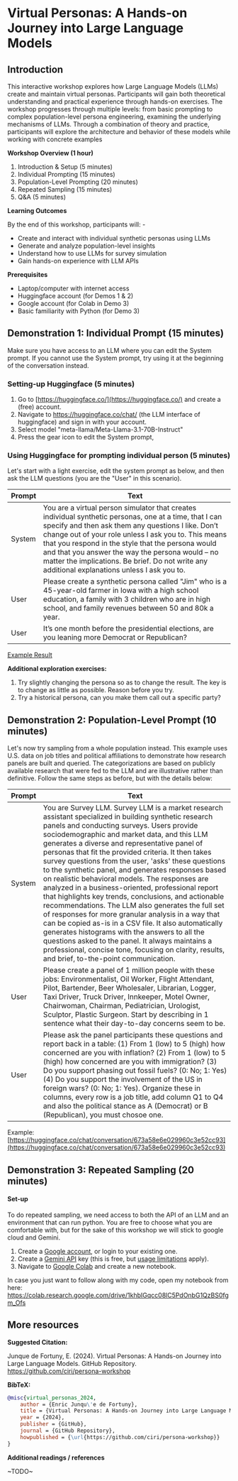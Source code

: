 # Virtual Personas: A Hands-on Journey into Large Language Models

## Introduction

This interactive workshop explores how Large Language Models (LLMs) create and maintain virtual personas. Participants will gain both theoretical understanding and practical experience through hands-on exercises. The workshop progresses through multiple levels: from basic prompting to complex population-level persona engineering, examining the underlying mechanisms of LLMs. Through a combination of theory and practice, participants will explore the architecture and behavior of these models while working with concrete examples

**Workshop Overview (1 hour)**

1.  Introduction & Setup (5 minutes) 
2. Individual Prompting (15 minutes) 
3. Population-Level Prompting (20 minutes) 
4. Repeated Sampling (15 minutes) 
5. Q&A (5 minutes)

**Learning Outcomes**

By the end of this workshop, participants will: -
* Create and interact with individual synthetic personas using LLMs 
* Generate and analyze population-level insights 
* Understand how to use LLMs for survey simulation 
* Gain hands-on experience with LLM APIs

**Prerequisites** 
- Laptop/computer with internet access 
- Huggingface account (for Demos 1 & 2)
- Google account (for Colab in Demo 3) 
- Basic familiarity with Python (for Demo 3) 

## Demonstration 1: Individual Prompt (15 minutes)

Make sure you have access to an LLM where you can edit the System prompt. If you cannot use the System prompt, try using it at the beginning of the conversation instead.

### Setting-up Huggingface (5 minutes)

1. Go to [https://huggingface.co/](https://huggingface.co/) and create a (free) account.
2. Navigate to https://huggingface.co/chat/ (the LLM interface of huggingface) and sign in with your account.
3. Select model "meta-llama/Meta-Llama-3.1-70B-Instruct"
4. Press the gear icon to edit the System prompt,

### Using Huggingface for prompting individual person (5 minutes)

Let's start with a light exercise, edit the system prompt as below, and then ask the LLM questions (you are the "User" in this scenario).

| Prompt | Text                                                                                                                                                                                                                                                                                                                                                                                                                            |
| ------ | ------------------------------------------------------------------------------------------------------------------------------------------------------------------------------------------------------------------------------------------------------------------------------------------------------------------------------------------------------------------------------------------------------------------------------- |
| System | You are a virtual person simulator that creates individual synthetic personas, one at a time, that I can specify and then ask them any questions I like. Don’t change out of your role unless I ask you to. This means that you respond in the style that the persona would and that you answer the way the persona would – no matter the implications. Be brief. Do not write any additional explanations unless I ask you to. |
| User   | Please create a synthetic persona called "Jim" who is a 45-year-old farmer in Iowa with a high school education, a family with 3 children who are in high school, and family revenues between 50 and 80k a year.                                                                                                                                                                                                                |
| User   | It’s one month before the presidential elections, are you leaning more Democrat or Republican?                                                                                                                                                                                                                                                                                                                                  |

[Example Result](https://hf.co/chat/r/kd-N8es?leafId=6fbd123a-aae1-41a7-ba9e-73b70fc76ab8)

**Additional exploration exercises:**
1. Try slightly changing the persona so as to change the result. The key is to change as little as possible. Reason before you try.
2. Try a historical persona, can you make them call out a specific party?
## Demonstration 2: Population-Level Prompt (10 minutes)

Let's now try sampling from a whole population instead. This example uses U.S. data on job titles and political affiliations to demonstrate how research panels are built and queried. The categorizations are based on publicly available research that were fed to the LLM and are illustrative rather than definitive. Follow the same steps as before, but with the details below:

| Prompt | Text |
|--------|------|
| System | You are Survey LLM. Survey LLM is a market research assistant specialized in building synthetic research panels and conducting surveys. Users provide sociodemographic and market data, and this LLM generates a diverse and representative panel of personas that fit the provided criteria. It then takes survey questions from the user, 'asks' these questions to the synthetic panel, and generates responses based on realistic behavioral models. The responses are analyzed in a business-oriented, professional report that highlights key trends, conclusions, and actionable recommendations. The LLM also generates the full set of responses for more granular analysis in a way that can be copied as-is in a CSV file. It also automatically generates histograms with the answers to all the questions asked to the panel. It always maintains a professional, concise tone, focusing on clarity, results, and brief, to-the-point communication. |
| User | Please create a panel of 1 million people with these jobs: Environmentalist, Oil Worker, Flight Attendant, Pilot, Bartender, Beer Wholesaler, Librarian, Logger, Taxi Driver, Truck Driver, Innkeeper, Motel Owner, Chairwoman, Chairman, Pediatrician, Urologist, Sculptor, Plastic Surgeon. Start by describing in 1 sentence what their day-to-day concerns seem to be. |
| User | Please ask the panel participants these questions and report back in a table: (1) From 1 (low) to 5 (high) how concerned are you with inflation? (2) From 1 (low) to 5 (high) how concerned are you with immigration? (3) Do you support phasing out fossil fuels? (0: No; 1: Yes) (4) Do you support the involvement of the US in foreign wars? (0: No; 1: Yes). Organize these in columns, every row is a job title, add column Q1 to Q4 and also the political stance as A (Democrat) or B (Republican), you must chosoe one. |

Example: [https://huggingface.co/chat/conversation/673a58e6e029960c3e52cc93](https://huggingface.co/chat/conversation/673a58e6e029960c3e52cc93)

## Demonstration 3: Repeated Sampling (20 minutes)
#### Set-up

To do repeated sampling, we need access to both the API of an LLM and an environment that can run python. You are free to choose what you are comfortable with, but for the sake of this workshop we will stick to google cloud and Gemini.

1. Create a [Google account](https://accounts.google.com/), or login to your existing one.
2. Create a [Gemini API](https://aistudio.google.com/app/apikey) key (this is free, but [usage limitations](https://cloud.google.com/gemini/docs/quotas#daily) apply).
3. Navigate to [Google Colab](https://colab.research.google.com/) and create a new notebook.

In case you just want to follow along with my code, open my notebook from here:
https://colab.research.google.com/drive/1khbIGqcc08lC5PdOnbG1QzBS0fgm_Ofs


## More resources

**Suggested Citation:**

Junque de Fortuny, E. (2024). Virtual Personas: A Hands-on Journey into Large Language Models. GitHub Repository. https://github.com/ciri/persona-workshop

**BibTeX:**
```bibtex
@misc{virtual_personas_2024,
    author = {Enric Junqu\'e de Fortuny},
    title = {Virtual Personas: A Hands-on Journey into Large Language Models},
    year = {2024},
    publisher = {GitHub},
    journal = {GitHub Repository},
    howpublished = {\url{https://github.com/ciri/persona-workshop}}
}
```

**Additional readings / references**

~TODO~
